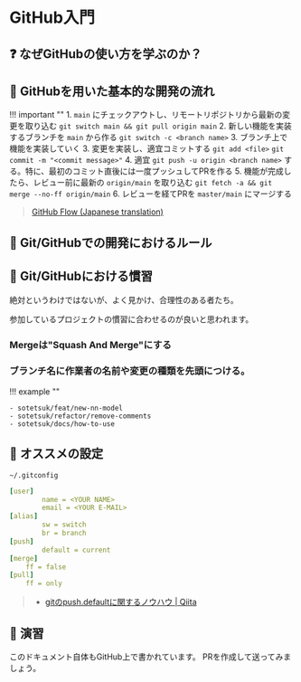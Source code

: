 # GitHub入門

## :question: なぜGitHubの使い方を学ぶのか？

## :orange_book: GitHubを用いた基本的な開発の流れ

!!! important ""
    1. `main` にチェックアウトし、リモートリポジトリから最新の変更を取り込む `git switch main && git pull origin main`
    2. 新しい機能を実装するブランチを `main` から作る `git switch -c <branch name>`
    3. ブランチ上で機能を実装していく
        3. 変更を実装し、適宜コミットする `git add <file>` `git commit -m "<commit message>"`
        4. 適宜 `git push -u origin <branch name>` する。特に、最初のコミット直後には一度プッシュしてPRを作る
    5. 機能が完成したら、レビュー前に最新の `origin/main` を取り込む `git fetch -a && git merge --no-ff origin/main`
    6. レビューを経てPRを `master/main` にマージする


> [GitHub Flow (Japanese translation)](https://gist.github.com/Gab-km/3705015)

## :police_officer: Git/GitHubでの開発におけるルール

## :book: Git/GitHubにおける慣習

絶対というわけではないが、よく見かけ、合理性のある者たち。

参加しているプロジェクトの慣習に合わせるのが良いと思われます。

### Mergeは"Squash And Merge"にする

### ブランチ名に作業者の名前や変更の種類を先頭につける。

!!! example ""

    - sotetsuk/feat/new-nn-model
    - sotetsuk/refactor/remove-comments
    - sotetsuk/docs/how-to-use

## :dizzy: オススメの設定

`~/.gitconfig` 

```yaml
[user]
        name = <YOUR NAME>
        email = <YOUR E-MAIL>
[alias]
        sw = switch
        br = branch
[push]
        default = current
[merge]
    ff = false
[pull]
    ff = only
```

> - [gitのpush.defaultに関するノウハウ | Qiita](https://qiita.com/awakia/items/6aaea1ffecba725be601)

## :pencil: 演習

このドキュメント自体もGitHub上で書かれています。
PRを作成して送ってみましょう。